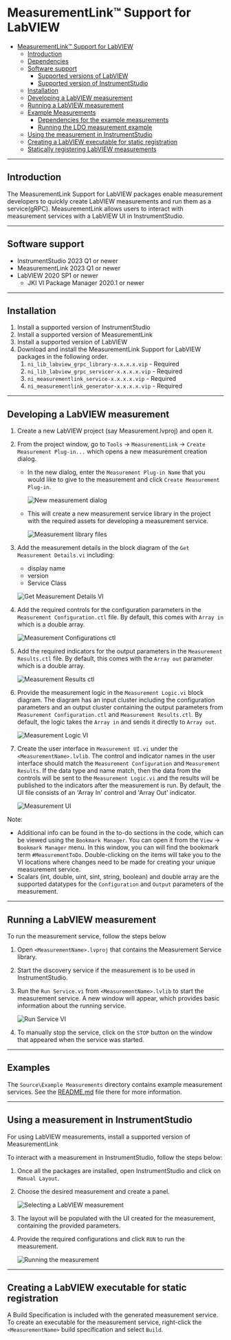 # MeasurementLink™ Support for LabVIEW

- [MeasurementLink™ Support for LabVIEW](#measurementlink--support-for-labview)
  - [Introduction](#introduction)
  - [Dependencies](#dependencies)
  - [Software support](#software-support)
    - [Supported versions of LabVIEW](#supported-versions-of-labview)
    - [Supported version of InstrumentStudio](#supported-version-of-instrumentstudio)
  - [Installation](#installation)
  - [Developing a LabVIEW measurement](#developing-a-labview-measurement)
  - [Running a LabVIEW measurement](#running-a-labview-measurement)
  - [Example Measurements](#example-measurements)
    - [Dependencies for the example measurements](#dependencies-for-the-example-measurements)
    - [Running the LDO measurement example](#running-the-ldo-measurement-example)
  - [Using the measurement in InstrumentStudio](#using-the-measurement-in-instrumentstudio)
  - [Creating a LabVIEW executable for static registration](#creating-a-labview-executable-for-static-registration)
  - [Statically registering LabVIEW measurements](#statically-registering-labview-measurements)

---

## Introduction

The MeasurementLink Support for LabVIEW packages enable measurement developers to quickly create LabVIEW measurements and run them as a service(gRPC). MeasurementLink allows users to interact with measurement services with a LabVIEW UI in InstrumentStudio.

---

## Software support

- InstrumentStudio 2023 Q1 or newer
- MeasurementLink 2023 Q1 or newer
- LabVIEW 2020 SP1 or newer
  - JKI VI Package Manager 2020.1 or newer

---

## Installation

1. Install a supported version of InstrumentStudio
2. Install a supported version of MeasurementLink
3. Install a supported version of LabVIEW
4. Download and install the MeasurementLink Support for LabVIEW packages in the following order.
    1. `ni_lib_labview_grpc_library-x.x.x.x.vip` - Required
    2. `ni_lib_labview_grpc_servicer-x.x.x.x.vip` - Required
    3. `ni_measurementlink_service-x.x.x.x.vip` - Required
    4. `ni_measurementlink_generator-x.x.x.x.vip` - Required

---

## Developing a LabVIEW measurement

1. Create a new LabVIEW project (say Measurement.lvproj) and open it.

2. From the project window, go to `Tools` → `MeasurementLink` → `Create Measurement Plug-in...` which opens a new measurement creation dialog.
    - In the new dialog, enter the `Measurement Plug-in Name` that you would like to give to the measurement and click `Create Measurement Plug-in`.

        ![New measurement dialog](images/New%20measurement%20dialog.png)

    - This will create a new measurement service library in the project with the required assets for developing a measurement service.

        ![Measurement library files](images/Measurement%20library%20files.png)

3. Add the measurement details in the block diagram of the `Get Measurement Details.vi` including:
    - display name
    - version
    - Service Class

    ![Get Measurement Details VI](images/Get%20Measurement%20Details%20VI.png)

4. Add the required controls for the configuration parameters in the `Measurement Configuration.ctl` file. By default, this comes with `Array in` which is a double array.

    ![Measurement Configurations ctl](images/Measurement%20Configurations%20ctl.png)

5. Add the required indicators for the output parameters in the `Measurement Results.ctl` file. By default, this comes with the `Array out` parameter which is a double array.

    ![Measurement Results ctl](images/Measurement%20Results%20ctl.png)

6. Provide the measurement logic in the `Measurement Logic.vi` block diagram. The diagram has an input cluster including the configuration parameters and an output cluster containing the output parameters from `Measurement Configuration.ctl` and `Measurement Results.ctl`. By default, the logic takes the `Array in` and sends it directly to `Array out`.

    ![Measurement Logic VI](images/Measurement%20Logic%20VI.png)

7. Create the user interface in `Measurement UI.vi` under the `<MeasurementName>.lvlib`. The control and indicator names in the user interface should match the `Measurement Configuration` and `Measurement Results`. If the data type and name match, then the data from the controls will be sent to the `Measurement Logic.vi` and the results will be published to the indicators after the measurement is run. By default, the UI file consists of an 'Array In' control and 'Array Out' indicator.

    ![Measurement UI](images/Measurement%20UI.png)

Note:

- Additional info can be found in the to-do sections in the code, which can be viewed using the `Bookmark Manager`. You can open it from the `View` → `Bookmark Manager` menu. In this window, you can will find the bookmark term `#MeasurementToDo`. Double-clicking on the items will take you to the VI locations where changes need to be made for creating your unique measurement service.
- Scalars (int, double, uint, sint, string, boolean) and double array are the supported datatypes for the `Configuration` and `Output` parameters of the measurement.

---

## Running a LabVIEW measurement

To run the measurement service, follow the steps below

1. Open `<MeasurementName>.lvproj` that contains the Measurement Service library.

2. Start the discovery service if the measurement is to be used in InstrumentStudio.

3. Run the `Run Service.vi` from `<MeasurementName>.lvlib` to start the measurement service.  A new window will appear, which provides basic information about the running service.

    ![Run Service VI](images/Running%20Run%20Service%20VI.png)

4. To manually stop the service, click on the `STOP` button on the window that appeared when the service was started.

---

## Examples

The `Source\Example Measurements` directory contains example measurement services. See the [README.md](../Source/Example%20Measurements/README.md) file there for more information.

---

## Using a measurement in InstrumentStudio

For using LabVIEW measurements, install a supported version of MeasurementLink

To interact with a measurement in InstrumentStudio, follow the steps below:

1. Once all the packages are installed, open InstrumentStudio and click on `Manual Layout`.

2. Choose the desired measurement and create a panel.

    ![Selecting a LabVIEW measurement](images/SelectingMeasurement.png)

3. The layout will be populated with the UI created for the measurement, containing the provided parameters.

4. Provide the required configurations and click `RUN` to run the measurement.

    ![Running the measurement](images/Running%20the%20measurement.png)

---

## Creating a LabVIEW executable for static registration

A Build Specification is included with the generated measurement service. To create an executable for the measurement service, right-click the `<MeasurementName>` build specification and select `Build`.
